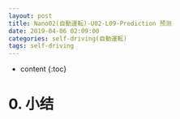 ```yaml
---
layout: post
title: Nano02(自動運転)-U02-L09-Prediction 预测
date: 2019-04-06 02:09:00
categories: self-driving(自動運転)
tags: self-driving
---
```

* content
{:toc}

# 0. 小结